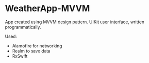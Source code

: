 # WeatherApp-MVVM

App created using MVVM design pattern.
UIKit user interface, written programmatically.

Used:
- Alamofire for networking
- Realm to save data
- RxSwift
